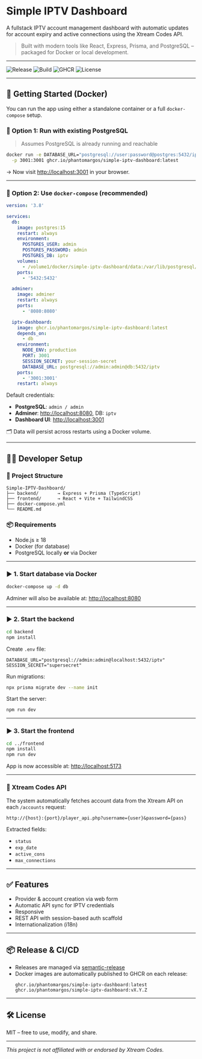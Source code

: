 # Simple IPTV Dashboard

A fullstack IPTV account management dashboard with automatic updates for account expiry and active connections using the Xtream Codes API.

> Built with modern tools like React, Express, Prisma, and PostgreSQL – packaged for Docker or local development.

---

![Release](https://img.shields.io/github/v/release/PhantomArgos/Simple-IPTV-Dashboard?style=for-the-badge)
![Build](https://img.shields.io/github/actions/workflow/status/PhantomArgos/Simple-IPTV-Dashboard/release.yml?label=build&style=for-the-badge)
![GHCR](https://img.shields.io/badge/GHCR-simple--iptv--dashboard-blueviolet?style=for-the-badge&logo=docker)
![License](https://img.shields.io/github/license/PhantomArgos/Simple-IPTV-Dashboard?style=for-the-badge)

---

## 🚀 Getting Started (Docker)

You can run the app using either a standalone container or a full `docker-compose` setup.

### 🔹 Option 1: Run with existing PostgreSQL

> Assumes PostgreSQL is already running and reachable

```bash
docker run -e DATABASE_URL="postgresql://user:password@postgres:5432/iptv" \
  -p 3001:3001 ghcr.io/phantomargos/simple-iptv-dashboard:latest
```

→ Now visit [http://localhost:3001](http://localhost:3001) in your browser.

---

### 🔹 Option 2: Use `docker-compose` (recommended)

```yaml
version: '3.8'

services:
  db:
    image: postgres:15
    restart: always
    environment:
      POSTGRES_USER: admin
      POSTGRES_PASSWORD: admin
      POSTGRES_DB: iptv
    volumes:
      - /volume1/docker/simple-iptv-dashboard/data:/var/lib/postgresql/data:rw
    ports:
      - '5432:5432'

  adminer:
    image: adminer
    restart: always
    ports:
      - '8080:8080'

  iptv-dashboard:
    image: ghcr.io/phantomargos/simple-iptv-dashboard:latest
    depends_on:
      - db
    environment:
      NODE_ENV: production
      PORT: 3001
      SESSION_SECRET: your-session-secret
      DATABASE_URL: postgresql://admin:admin@db:5432/iptv
    ports:
      - '3001:3001'
    restart: always
```

Default credentials:

- **PostgreSQL**: `admin / admin`
- **Adminer**: [http://localhost:8080](http://localhost:8080), DB: `iptv`
- **Dashboard UI**: [http://localhost:3001](http://localhost:3001)

🗂️ Data will persist across restarts using a Docker volume.

---

## 🧑‍💻 Developer Setup

### 🧱 Project Structure

```
Simple-IPTV-Dashboard/
├── backend/       → Express + Prisma (TypeScript)
├── frontend/      → React + Vite + TailwindCSS
├── docker-compose.yml
└── README.md
```

### 📦 Requirements

- Node.js ≥ 18
- Docker (for database)
- PostgreSQL locally **or** via Docker

---

### ▶️ 1. Start database via Docker

```bash
docker-compose up -d db
```

Adminer will also be available at: [http://localhost:8080](http://localhost:8080)

---

### ▶️ 2. Start the backend

```bash
cd backend
npm install
```

Create `.env` file:

```env
DATABASE_URL="postgresql://admin:admin@localhost:5432/iptv"
SESSION_SECRET="supersecret"
```

Run migrations:

```bash
npx prisma migrate dev --name init
```

Start the server:

```bash
npm run dev
```

---

### ▶️ 3. Start the frontend

```bash
cd ../frontend
npm install
npm run dev
```

App is now accessible at: [http://localhost:5173](http://localhost:5173)

---

### 📡 Xtream Codes API

The system automatically fetches account data from the Xtream API on each `/accounts` request:

```
http://{host}:{port}/player_api.php?username={user}&password={pass}
```

Extracted fields:

- `status`
- `exp_date`
- `active_cons`
- `max_connections`

---

## ✅ Features

- Provider & account creation via web form
- Automatic API sync for IPTV credentials
- Responsive
- REST API with session-based auth scaffold
- Internationalization (i18n)

---

## 📦 Release & CI/CD

- Releases are managed via [semantic-release](https://github.com/semantic-release/semantic-release)
- Docker images are automatically published to GHCR on each release:
  ```
  ghcr.io/phantomargos/simple-iptv-dashboard:latest
  ghcr.io/phantomargos/simple-iptv-dashboard:vX.Y.Z
  ```

---

## 🛠️ License

MIT – free to use, modify, and share.

---

_This project is not affiliated with or endorsed by Xtream Codes._
